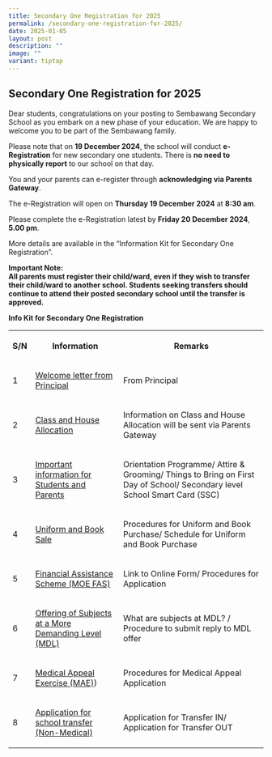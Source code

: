 ```yaml
---
title: Secondary One Registration for 2025
permalink: /secondary-one-registration-for-2025/
date: 2025-01-05
layout: post
description: ""
image: ""
variant: tiptap
---
```

<h2>Secondary One Registration for 2025</h2>
<p>Dear students, congratulations on your posting to Sembawang Secondary
School as you embark on a new phase of your education. We are happy to
welcome you to be part of the Sembawang family.</p>
<p>Please note that on&nbsp;<strong>19 December 2024</strong>, the school
will conduct&nbsp;<strong>e-Registration</strong>&nbsp;for new secondary
one students. There is <strong>no need to physically report</strong> to our
school on that day.</p>
<p>You and your parents can e-register through <strong>acknowledging via Parents Gateway</strong>.</p>
<p>The e-Registration will open on <strong>Thursday 19 December 2024</strong> at <strong>8:30 am</strong>.</p>
<p>Please complete the e-Registration latest by <strong>Friday 20 December 2024</strong>, <strong>5.00 pm</strong>.</p>
<p>More details are available in the “Information Kit for Secondary One Registration”.</p>
<p><strong>Important Note:</strong>
<br><strong>All parents must register their child/ward, even if they wish to transfer their child/ward to another school. Students seeking transfers should continue to attend their posted secondary school until the transfer is approved.</strong>
</p>
<p></p>
<p><strong>Info Kit for Secondary One Registration</strong>
</p>
<table style="minWidth: 75px">
<colgroup>
<col>
<col>
<col>
</colgroup>
<tbody>
<tr>
<th rowspan="1" colspan="1">
<p>S/N</p>
</th>
<th rowspan="1" colspan="1">
<p>Information</p>
</th>
<th rowspan="1" colspan="1">
<p>Remarks</p>
</th>
</tr>
<tr>
<td rowspan="1" colspan="1">
<p>1</p>
</td>
<td rowspan="1" colspan="1">
<p><a href="https://www.sembawangsec.moe.edu.sg/announcement/Secondary-One-Registration/welcome-letter/" rel="noopener noreferrer nofollow" target="_blank">Welcome letter from Principal</a>
</p>
</td>
<td rowspan="1" colspan="1">
<p>From Principal</p>
</td>
</tr>
<tr>
<td rowspan="1" colspan="1">
<p>2</p>
</td>
<td rowspan="1" colspan="1">
<p><a href="https://www.sembawangsec.moe.edu.sg/announcement/secondary-one-registration/class-and-house-allocation/" rel="noopener noreferrer nofollow" target="_blank">Class and House Allocation</a>
</p>
</td>
<td rowspan="1" colspan="1">
<p>Information on Class and House Allocation will be sent via Parents Gateway</p>
</td>
</tr>
<tr>
<td rowspan="1" colspan="1">
<p>3</p>
</td>
<td rowspan="1" colspan="1">
<p><a href="https://www.sembawangsec.moe.edu.sg/announcement/Secondary-One-Registration/important-information-for-students-and-parents/" rel="noopener noreferrer nofollow" target="_blank">Important information for Students and Parents</a>
</p>
</td>
<td rowspan="1" colspan="1">
<p>Orientation Programme/ Attire &amp; Grooming/ Things to Bring on First
Day of School/ Secondary level School Smart Card (SSC)</p>
</td>
</tr>
<tr>
<td rowspan="1" colspan="1">
<p>4</p>
</td>
<td rowspan="1" colspan="1">
<p><a href="https://www.sembawangsec.moe.edu.sg/announcement/Secondary-One-Registration/uniform-and-book-sale/" rel="noopener noreferrer nofollow" target="_blank">Uniform and Book Sale</a>
</p>
</td>
<td rowspan="1" colspan="1">
<p>Procedures for Uniform and Book Purchase/ Schedule for Uniform and Book
Purchase</p>
</td>
</tr>
<tr>
<td rowspan="1" colspan="1">
<p>5</p>
</td>
<td rowspan="1" colspan="1">
<p><a href="https://www.sembawangsec.moe.edu.sg/announcement/Secondary-One-Registration/financial-assistance-scheme-fas/" rel="noopener noreferrer nofollow" target="_blank">Financial Assistance Scheme (MOE FAS)</a>
</p>
</td>
<td rowspan="1" colspan="1">
<p>Link to Online Form/ Procedures for Application</p>
</td>
</tr>
<tr>
<td rowspan="1" colspan="1">
<p>6</p>
</td>
<td rowspan="1" colspan="1">
<p><a href="https://www.sembawangsec.moe.edu.sg/announcement/secondary-one-registration/offering-of-subjects-at-a-more-demanding-level/" rel="noopener noreferrer nofollow" target="_blank">Offering of Subjects at a More Demanding Level (MDL)</a>
</p>
</td>
<td rowspan="1" colspan="1">
<p>What are subjects at MDL? / Procedure to submit reply to MDL offer</p>
</td>
</tr>
<tr>
<td rowspan="1" colspan="1">
<p>7</p>
</td>
<td rowspan="1" colspan="1">
<p><a href="https://www.sembawangsec.moe.edu.sg/announcement/secondary-one-registration/medical-appeal-exercise/" rel="noopener noreferrer nofollow" target="_blank">Medical Appeal Exercise (MAE)</a>)</p>
</td>
<td rowspan="1" colspan="1">
<p>Procedures for Medical Appeal Application</p>
</td>
</tr>
<tr>
<td rowspan="1" colspan="1">
<p>8</p>
</td>
<td rowspan="1" colspan="1">
<p><a href="https://www.sembawangsec.moe.edu.sg/announcement/secondary-one-registration/application-for-school-transfer/" rel="noopener noreferrer nofollow" target="_blank">Application for school transfer (Non-Medical)</a>
</p>
</td>
<td rowspan="1" colspan="1">
<p>Application for Transfer IN/ Application for Transfer OUT</p>
</td>
</tr>
</tbody>
</table>
<p></p>